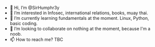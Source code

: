 - 👋 Hi, I’m @SirHumphr3y
- 👀 I’m interested in Infosec, international relations, books, muay thai.
- 🌱 I’m currently learning fundamentals at the moment. Linux, Python, basic coding.
- 💞️ I’m looking to collaborate on nothing at the moment, because I'm a noob.
- 📫 How to reach me? TBC

<!---
SirHumphr3y/SirHumphr3y is a ✨ special ✨ repository because its `README.md` (this file) appears on your GitHub profile.
You can click the Preview link to take a look at your changes.
--->
